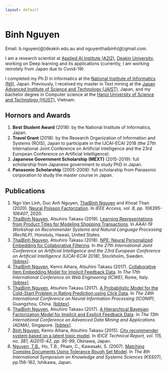 ```yaml
---
layout: default
---
```

# Binh Nguyen
Email: b.nguyen{@}deakin.edu.au and nguyenthaibinh{@}gmail.com.

I am a research scientist at <a href="https://a2i2.deakin.edu.au">Applied AI Institute (A2I2)</a>, <a href="https://www.deakin.edu.au">Deakin University</a>, working on Deep learning and its applications (currently, I am working remotely from Japan due to Covid-19).

I completed my Ph.D in Informatics at the <a href="http://www.nii.ac.jp/graduate/en/">National Institute of Informatics (NII)</a>, Japan. Previously, I received my master in Text mining at the <a href="https://www.jaist.ac.jp/english/">Japan Advanced Institute of Science and Technology (JAIST)</a>, Japan, and my bachelor degree in Computer science at the <a href="https://en.hust.edu.vn/home">Hanoi University of Science and Technology (HUST)</a>, Vietnam.

## Hornors and Awards
1. **Best Student Award** (2018): by the National Institute of Informatics, Japan.
2. **Travel Grant** (2018): by the Research Organization of Information and Systems (ROIS), Japan to participate in the IJCAI-ECAI 2018 (the 27th International Joint Conference on Artificial Intelligence and the 23rd European Conference on Artificial Intelligence).
3. **Japanese Government Scholarship (MEXT)** (2015-2019): full scholarship from Japanese government to study PhD in Japan.
4. **Panasonic Scholarship** (2005-2008): full scholarship from Panasonic corporation to study the master course in Japan.

## Publications
1. Ngo Van Linh, Duc Anh Nguyen, <u>ThaiBinh Nguyen</u> and Khoat Than (2020). <a href="https://ieeexplore.ieee.org/document/9091827" target="_blank">Neural Poisson Factorization</a>. In *IEEE Access, vol. 8, pp. 106395-106407*, 2020.
1. <u>ThaiBinh Nguyen</u>, Atsuhiro Takasu (2019). <a href='https://arxiv.org/pdf/1811.01166' target="_blank">Learning Representations from Product Titles for Modeling Shopping Transactions</a>. In *AAAI-19 Workshop on Recommender Systems and Natural Language Processing (RecNLP)*, Honolulu, Hawaii, United States.
1. <u>ThaiBinh Nguyen</u>, Atsuhiro Takasu (2018). <a href='papers/npe_ijcai18.pdf' target="_blank">NPE: Neural Personalized Embedding for Collaborative Filtering</a>. In *the 27th International Joint Conference on Artificial Intelligence and the 23rd European Conference on Artificial Intelligence (IJCAI-ECAI 2018)*, Stockholm, Sweden. <!--[<a href="https://github.com/nguyenthaibinh/NPE"  target="_blank">code</a>]-->[<a href="bibtex.html#nguyen2018npe">bibtex</a>].
1. <u>ThaiBinh Nguyen</u>, Kenro Aihara, Atsuhiro Takasu (2017). <a href='papers/icwe2017.pdf' target="_blank">Collaborative Item Embedding Model for Implicit Feedback Data</a>. In *The 17th International Conference on Web Engineering (ICWE)*, Rome, Italy. [<a href="bibtex.html#nguyen2017collaborative">bibtex</a>].
1. <u>ThaiBinh Nguyen</u>, Atsuhiro Takasu (2017). <a href='papers/iconip2017.pdf' target="_blank">A Probabilistic Model for the Cold-Start Problem in Rating Prediction using Click Data</a>. In *The 24th International Conference on Neural Information Processing (ICONIP)*, Guangzhou, China. [<a href="bibtex.html#nguyen2017probabilistic">bibtex</a>].
1. <u>ThaiBinh Nguyen</u>, Atsuhiro Takasu (2017). <a href='papers/adma2017.pdf' target="_blank">A Hierarchical Bayesian Factorization Model for Implicit and Explicit Feedback Data</a>. In *The 13th International Conference on Advanced Data Mining and Applications (ADMA)*, Singapore. [<a href="bibtex.html#nguyen2017hierarchical">bibtex</a>].
1. <u>Binh Nguyen</u>, Kenro Aihara, Atsuhiro Takasu (2015). <a href='papers/city_rec2015.pdf' target="_blank">City recommender system based on a latent topic model</a>. In *IEICE Technical Report, vol. 115, no. 381, AI2015-42, pp. 95-99*, Okinawa, Japan.
1. <u>Nguyen, T.B.</u>, Ho, T.B., Pham, C., Kawasaki, S. (2007). <a href='papers/kss2007.pdf' target="_blank">Matching Complex Documents Using Tolerance Rough Set Model</a>. In *The 8th International Symposium on Knowledge and Systems Sciences (KSS07)*, pp.156-162, Ishikawa, Japan.
